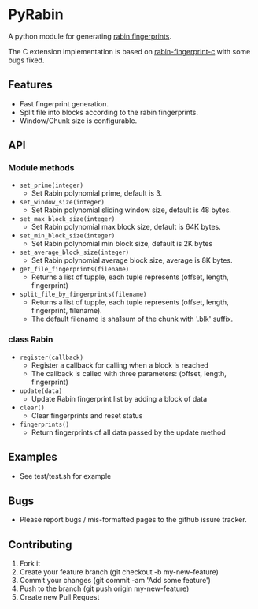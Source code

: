 # PyRabin
A python module for generating [rabin fingerprints](http://en.wikipedia.org/wiki/Rabin_fingerprint).

The C extension implementation is based on [rabin-fingerprint-c](https://code.google.com/p/rabin-fingerprint-c/) with some bugs fixed.

## Features
* Fast fingerprint generation.
* Split file into blocks according to the rabin fingerprints.
* Window/Chunk size is configurable.

## API
### Module methods
* `set_prime(integer)`
  - Set Rabin polynomial prime, default is 3.
* `set_window_size(integer)`
  - Set Rabin polynomial sliding window size, default is 48 bytes.
* `set_max_block_size(integer)`
  - Set Rabin polynomial max block size, default is 64K bytes.
* `set_min_block_size(integer)`
  - Set Rabin polynomial min block size, default is 2K bytes
* `set_average_block_size(integer)`
  - Set Rabin polynomial average block size, average is 8K bytes.
* `get_file_fingerprints(filename)`
  - Returns a list of tupple, each tuple represents (offset, length, fingerprint) 
* `split_file_by_fingerprints(filename)`
  - Returns a list of tupple, each tuple represents (offset, length, fingerprint, filename).
  - The default filename is sha1sum of the chunk with '.blk' suffix.

### class Rabin
* `register(callback)`
  - Register a callback for calling when a block is reached
  - The callback is called with three parameters: (offset, length, fingerprint)
* `update(data)`
  - Update Rabin fingerprint list by adding a block of data
* `clear()`
  - Clear fingerprints and reset status
* `fingerprints()`
  - Return fingerprints of all data passed by the update method

## Examples
* See test/test.sh for example

## Bugs
* Please report bugs / mis-formatted pages to the github issure tracker.

## Contributing
1. Fork it
2. Create your feature branch (git checkout -b my-new-feature)
3. Commit your changes (git commit -am 'Add some feature')
4. Push to the branch (git push origin my-new-feature)
5. Create new Pull Request
